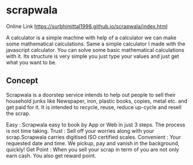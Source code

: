 # scrapwala

Online Link https://surbhimittal1998.github.io/scrapwala/index.html

A calculator is a simple machine with help of a calculator we can make some mathematical calculations. Same a simple calculator I made with the javascript calculator. You can solve some basic mathematical calculations with it. Its structure is very simple you just type your values and just get what you want to be.

## Concept

Scrapwala is a doorstep service intends to help out people to sell their household junks like Newspaper, iron, plastic books, copies, metal etc. and get paid for it. It is intended to recycle, reuse, reduce up-cycle and resell the scrap.

Easy : Scrapwala easy to book by App or Web in just 3 steps. The process is not time taking.
Trust : Sell off your worries along with your scrap.Scrapwala carries digitised ISO certified scales.
Convenient : Your requested date and time. We pickup, pay and vanish in the background, quickly!
Get Point : When you sell your scrap in term of you are not only earn cash. You also get reward point.
